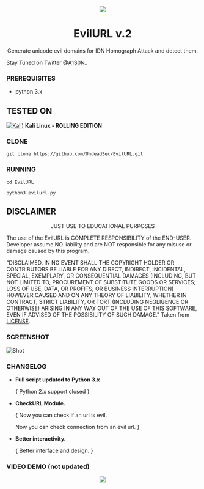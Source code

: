 <p align="center">
  <img src="https://raw.githubusercontent.com/UndeadSec/EvilURL/master/evilurl.png">  
</p>

<h1 align="center">EvilURL v.2</h1>
<p align="center">
  Generate unicode evil domains for IDN Homograph Attack and detect them.
</p>

Stay Tuned on Twitter <a href="https://twitter.com/A1S0N_">@A1S0N_</a>
### PREREQUISITES

* python 3.x 


## TESTED ON
[![Kali)](https://www.google.com/s2/favicons?domain=https://www.kali.org/)](https://www.kali.org) **Kali Linux - ROLLING EDITION**

### CLONE
```
git clone https://github.com/UndeadSec/EvilURL.git
```

### RUNNING
```
cd EvilURL
```

```
python3 evilurl.py
```

## DISCLAIMER
<p align="center">
  JUST USE TO EDUCATIONAL PURPOSES
</p>

The use of the EvilURL is COMPLETE RESPONSIBILITY of the END-USER. Developer assume NO liability and are NOT responsible for any misuse or damage caused by this program.

"DISCLAIMED. IN NO EVENT SHALL THE COPYRIGHT HOLDER OR CONTRIBUTORS BE LIABLE
FOR ANY DIRECT, INDIRECT, INCIDENTAL, SPECIAL, EXEMPLARY, OR CONSEQUENTIAL
DAMAGES (INCLUDING, BUT NOT LIMITED TO, PROCUREMENT OF SUBSTITUTE GOODS OR
SERVICES; LOSS OF USE, DATA, OR PROFITS; OR BUSINESS INTERRUPTION) HOWEVER
CAUSED AND ON ANY THEORY OF LIABILITY, WHETHER IN CONTRACT, STRICT LIABILITY,
OR TORT (INCLUDING NEGLIGENCE OR OTHERWISE) ARISING IN ANY WAY OUT OF THE USE
OF THIS SOFTWARE, EVEN IF ADVISED OF THE POSSIBILITY OF SUCH DAMAGE."
Taken from [LICENSE](LICENSE).

### SCREENSHOT
![Shot](https://github.com/UndeadSec/EvilURL/blob/master/sc.png)

### CHANGELOG
* **Full script updated to Python 3.x**

  { Python 2.x support closed }
  
* **CheckURL Module.**
  
  { Now you can check if an url is evil.
  
    Now you can check connection from an evil url. }
    
* **Better interactivity.**
  
  { Better interface and design. }

### VIDEO DEMO (not updated)
<p align="center">
<a href="https://youtu.be/ug5ZuezbD3c">
  <img src="https://raw.githubusercontent.com/UndeadSec/EvilURL/master/video.png" />
</a></p>
